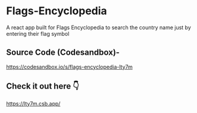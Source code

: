 # Flags-Encyclopedia
A react app built for Flags Encyclopedia to search the country name just by entering their flag symbol

## Source Code (Codesandbox)-
https://codesandbox.io/s/flags-encyclopedia-lty7m

## Check it out here 👇
https://lty7m.csb.app/
